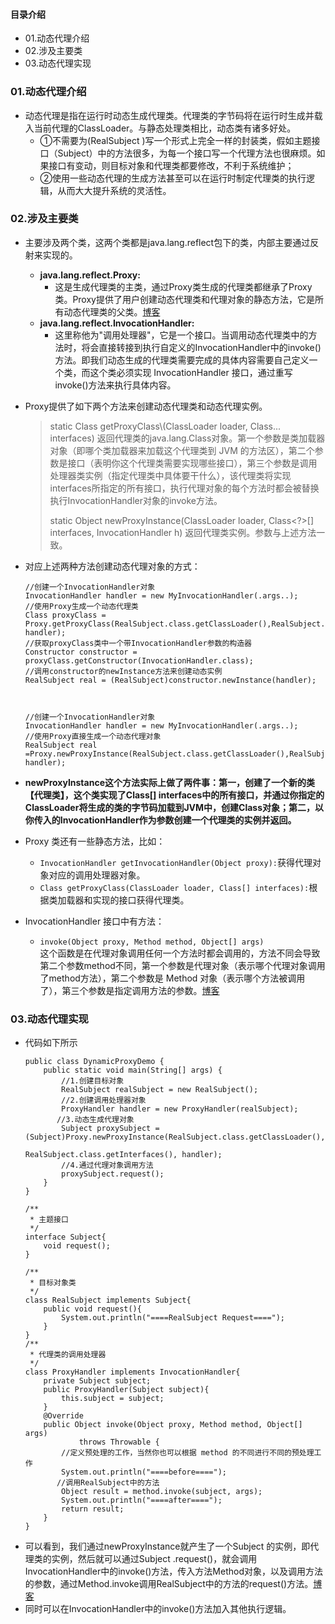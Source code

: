 #### 目录介绍
- 01.动态代理介绍
- 02.涉及主要类
- 03.动态代理实现



### 01.动态代理介绍
- 动态代理是指在运行时动态生成代理类。代理类的字节码将在运行时生成并载入当前代理的ClassLoader。与静态处理类相比，动态类有诸多好处。
    - ①不需要为\(RealSubject \)写一个形式上完全一样的封装类，假如主题接口（Subject）中的方法很多，为每一个接口写一个代理方法也很麻烦。如果接口有变动，则目标对象和代理类都要修改，不利于系统维护；
    - ②使用一些动态代理的生成方法甚至可以在运行时制定代理类的执行逻辑，从而大大提升系统的灵活性。




### 02.涉及主要类
- 主要涉及两个类，这两个类都是java.lang.reflect包下的类，内部主要通过反射来实现的。
    - **java.lang.reflect.Proxy:**
        - 这是生成代理类的主类，通过Proxy类生成的代理类都继承了Proxy类。Proxy提供了用户创建动态代理类和代理对象的静态方法，它是所有动态代理类的父类。[博客](https://github.com/yangchong211/YCBlogs)
    - **java.lang.reflect.InvocationHandler:**
        - 这里称他为"调用处理器"，它是一个接口。当调用动态代理类中的方法时，将会直接转接到执行自定义的InvocationHandler中的invoke\(\)方法。即我们动态生成的代理类需要完成的具体内容需要自己定义一个类，而这个类必须实现 InvocationHandler 接口，通过重写invoke\(\)方法来执行具体内容。
- Proxy提供了如下两个方法来创建动态代理类和动态代理实例。
    > static Class<?> getProxyClass\(ClassLoader loader, Class<?>... interfaces\) 返回代理类的java.lang.Class对象。第一个参数是类加载器对象（即哪个类加载器来加载这个代理类到 JVM 的方法区），第二个参数是接口（表明你这个代理类需要实现哪些接口），第三个参数是调用处理器类实例（指定代理类中具体要干什么），该代理类将实现interfaces所指定的所有接口，执行代理对象的每个方法时都会被替换执行InvocationHandler对象的invoke方法。
    >
    > static Object newProxyInstance\(ClassLoader loader, Class<?>\[\] interfaces, InvocationHandler h\) 返回代理类实例。参数与上述方法一致。
- 对应上述两种方法创建动态代理对象的方式：

    ```
    //创建一个InvocationHandler对象
    InvocationHandler handler = new MyInvocationHandler(.args..);
    //使用Proxy生成一个动态代理类
    Class proxyClass = Proxy.getProxyClass(RealSubject.class.getClassLoader(),RealSubject.class.getInterfaces(), handler);
    //获取proxyClass类中一个带InvocationHandler参数的构造器
    Constructor constructor = proxyClass.getConstructor(InvocationHandler.class);
    //调用constructor的newInstance方法来创建动态实例
    RealSubject real = (RealSubject)constructor.newInstance(handler);
    
    
    
    //创建一个InvocationHandler对象
    InvocationHandler handler = new MyInvocationHandler(.args..);
    //使用Proxy直接生成一个动态代理对象
    RealSubject real =Proxy.newProxyInstance(RealSubject.class.getClassLoader(),RealSubject.class.getInterfaces(), handler);
    ```
- **newProxyInstance这个方法实际上做了两件事：第一，创建了一个新的类【代理类】，这个类实现了Class\[\] interfaces中的所有接口，并通过你指定的ClassLoader将生成的类的字节码加载到JVM中，创建Class对象；第二，以你传入的InvocationHandler作为参数创建一个代理类的实例并返回。**
- Proxy 类还有一些静态方法，比如：
    - `InvocationHandler getInvocationHandler(Object proxy):`获得代理对象对应的调用处理器对象。
    - `Class getProxyClass(ClassLoader loader, Class[] interfaces):`根据类加载器和实现的接口获得代理类。
- InvocationHandler 接口中有方法：
    - `invoke(Object proxy, Method method, Object[] args)`  
这个函数是在代理对象调用任何一个方法时都会调用的，方法不同会导致第二个参数method不同，第一个参数是代理对象（表示哪个代理对象调用了method方法），第二个参数是 Method 对象（表示哪个方法被调用了），第三个参数是指定调用方法的参数。[博客](https://github.com/yangchong211/YCBlogs)




### 03.动态代理实现
- 代码如下所示
    ```
    public class DynamicProxyDemo {
        public static void main(String[] args) {
            //1.创建目标对象
            RealSubject realSubject = new RealSubject();    
            //2.创建调用处理器对象
            ProxyHandler handler = new ProxyHandler(realSubject);    
           //3.动态生成代理对象
            Subject proxySubject = (Subject)Proxy.newProxyInstance(RealSubject.class.getClassLoader(),
                                                            RealSubject.class.getInterfaces(), handler);   
            //4.通过代理对象调用方法   
            proxySubject.request();    
        }
    }
    
    /**
     * 主题接口
     */
    interface Subject{
        void request();
    }
    
    /**
     * 目标对象类
     */
    class RealSubject implements Subject{
        public void request(){
            System.out.println("====RealSubject Request====");
        }
    }
    /**
     * 代理类的调用处理器
     */
    class ProxyHandler implements InvocationHandler{
        private Subject subject;
        public ProxyHandler(Subject subject){
            this.subject = subject;
        }
        @Override
        public Object invoke(Object proxy, Method method, Object[] args)
                throws Throwable {
            //定义预处理的工作，当然你也可以根据 method 的不同进行不同的预处理工作
            System.out.println("====before====");
           //调用RealSubject中的方法
            Object result = method.invoke(subject, args);
            System.out.println("====after====");
            return result;
        }
    }
    ```
- 可以看到，我们通过newProxyInstance就产生了一个Subject 的实例，即代理类的实例，然后就可以通过Subject .request()，就会调用InvocationHandler中的invoke()方法，传入方法Method对象，以及调用方法的参数，通过Method.invoke调用RealSubject中的方法的request()方法。[博客](https://github.com/yangchong211/YCBlogs)
- 同时可以在InvocationHandler中的invoke()方法加入其他执行逻辑。

